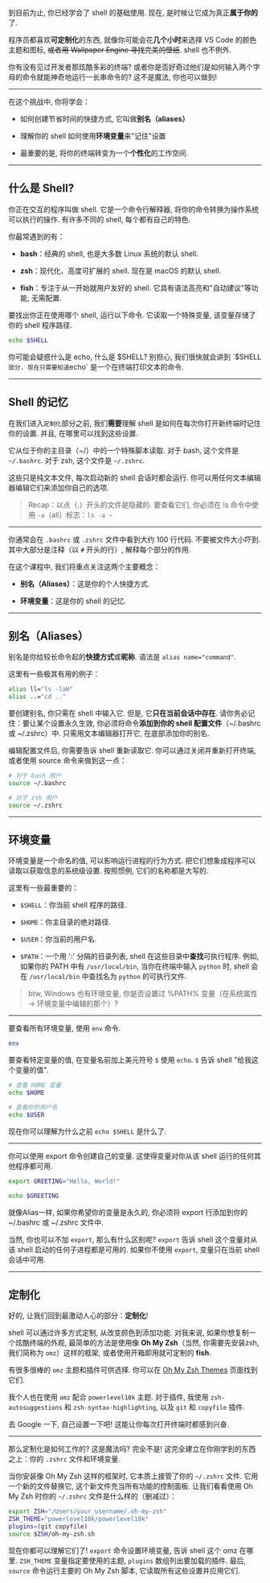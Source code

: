 到目前为止, 你已经学会了 shell 的基础使用. 现在, 是时候让它成为真正**属于你的**了. 

程序员都喜欢**可定制化**的东西, 就像你可能会花**几个小时**来选择 VS Code 的颜色主题和图标, ~~或者用 Wallpaper Engine 寻找完美的壁纸~~. shell 也不例外. 

你有没有见过开发者那炫酷多彩的终端? 或者你是否好奇过他们是如何输入两个字母的命令就能神奇地运行一长串命令的? 这不是魔法, 你也可以做到! 

---

在这个挑战中, 你将学会：

- 如何创建节省时间的快捷方式, 它叫做**别名（aliases）**

- 理解你的 shell 如何使用**环境变量**来"记住"设置

- 最重要的是, 将你的终端转变为一个**个性化**的工作空间. 

---

## 什么是 Shell? 

你正在交互的程序叫做 shell. 它是一个命令行解释器, 将你的命令转换为操作系统可以执行的操作. 有许多不同的 shell, 每个都有自己的特色. 

你最常遇到的有：

- **bash**：经典的 shell, 也是大多数 Linux 系统的默认 shell. 

- **zsh**：现代化、高度可扩展的 shell. 现在是 macOS 的默认 shell. 

- **fish**：专注于从一开始就用户友好的 shell. 它具有语法高亮和"自动建议"等功能, 无需配置. 

要找出你正在使用哪个 shell, 运行以下命令. 它读取一个特殊变量, 该变量存储了你的 shell 程序路径. 

```bash
echo $SHELL
```

你可能会疑惑什么是 echo, 什么是 $SHELL? 别担心, 我们很快就会讲到 `$SHELL` 部分. 现在只需要知道 `echo` 是一个在终端打印文本的命令. 

---

## Shell 的记忆

在我们进入`定制化`部分之前, 我们**需要**理解 shell 是如何在每次你打开新终端时记住你的设置. 并且, 在哪里可以找到这些设置. 

它从位于你的主目录（~/）中的一个特殊脚本读取. 对于 bash, 这个文件是 `~/.bashrc`. 对于 zsh, 这个文件是 `~/.zshrc`. 

这些只是纯文本文件, 每次启动新的 shell 会话时都会运行. 你可以用任何文本编辑器编辑它们来添加你自己的选项. 

> Recap：以点（.）开头的文件是隐藏的. 要查看它们, 你必须在 ls 命令中使用 `-a`（all）标志：`ls -a ~`

---

你通常会在 `.bashrc` 或 `.zshrc` 文件中看到大约 100 行代码. 不要被文件大小吓到. 其中大部分是注释（以 `#` 开头的行）, 解释每个部分的作用. 

在这个课程中, 我们将重点关注这两个主要概念：

- **别名（Aliases）**：这是你的个人快捷方式. 

- **环境变量**：这是你的 shell 的记忆. 

---

## 别名（Aliases）

别名是你给较长命令起的**快捷方式**或**昵称**. 语法是 `alias name="command"`. 

这里有一些极其有用的例子：

```bash
alias ll="ls -laH"
alias ..="cd .."
```

要创建别名, 你只需在 shell 中输入它. 但是, 它**只在当前会话中存在**. 请你务必记住：要让某个设置永久生效, 你必须将命令**添加到你的 shell 配置文件**（~/.bashrc 或 ~/.zshrc）中. 只需用文本编辑器打开它, 在底部添加你的别名. 

编辑配置文件后, 你需要告诉 shell 重新读取它. 你可以通过关闭并重新打开终端, 或者使用 source 命令来做到这一点：

```bash
# 对于 bash 用户
source ~/.bashrc

# 对于 zsh 用户
source ~/.zshrc
```
---

## 环境变量

环境变量是一个命名的值, 可以影响运行进程的行为方式. 把它们想象成程序可以读取以获取信息的系统级设置. 按照惯例, 它们的名称都是大写的. 

这里有一些最重要的：

- `$SHELL`：你当前 shell 程序的路径. 

- `$HOME`：你主目录的绝对路径. 

- `$USER`：你当前的用户名. 

- `$PATH`：一个用 ':' 分隔的目录列表, shell 在这些目录中**查找**可执行程序. 例如, 如果你的 PATH 中有 `/usr/local/bin`, 当你在终端中输入 `python` 时, shell 会在 `/usr/local/bin` 中查找名为 `python` 的可执行文件. 

> btw, Windows 也有环境变量, 你是否设置过 %PATH% 变量（在系统属性 -> 环境变量中编辑的那个）? 

---

要查看所有环境变量, 使用 `env` 命令. 

```bash
env
```

要查看特定变量的值, 在变量名前加上美元符号 `$` 使用 `echo`. `$` 告诉 shell "给我这个变量的值". 

```bash
# 查看 HOME 变量
echo $HOME

# 查看你的用户名
echo $USER
```

现在你可以理解为什么之前 `echo $SHELL` 是什么了. 

---

你可以使用 export 命令创建自己的变量. 这使得变量对你从该 shell 运行的任何其他程序都可用. 

```bash
export GREETING="Hello, World!"

echo $GREETING
```

就像Alias一样, 如果你希望你的变量是永久的, 你必须将 export 行添加到你的 ~/.bashrc 或 ~/.zshrc 文件中. 

当然, 你也可以不加 `export`, 那么有什么区别呢? `export` 告诉 shell 这个变量对从该 shell 启动的任何子进程都是可用的. 如果你不使用 `export`, 变量只在当前 shell 会话中可用. 

---

## 定制化

好的, 让我们回到最激动人心的部分：**定制化**! 

shell 可以通过许多方式定制, 从改变颜色到添加功能. 对我来说, 如果你想复制一个炫酷终端的外观, 最简单的方法是使用像 **Oh My Zsh**（当然, 你需要先安装zsh, 我们简称为 `omz`）这样的框架, 或者使用开箱即用就可定制的 **fish**. 

有很多很棒的 `omz` 主题和插件可供选择. 你可以在 [Oh My Zsh Themes](https://github.com/ohmyzsh/ohmyzsh/wiki/Themes) 页面找到它们. 

我个人也在使用 `omz` 配合 `powerlevel10k` 主题. 对于插件, 我使用 `zsh-autosuggestions` 和 `zsh-syntax-highlighting`, 以及 `git` 和 `copyfile` 插件. 

去 Google 一下, 自己设置一下吧! 这能让你每次打开终端时都感到兴奋. 

---

那么定制化是如何工作的? 这是魔法吗? 完全不是! 这完全建立在你刚学到的东西之上：你的 `.zshrc` 文件和环境变量. 

当你安装像 Oh My Zsh 这样的框架时, 它本质上接管了你的 `~/.zshrc` 文件. 它用一个新的文件替换它, 这个新文件充当所有功能的控制面板. 让我们看看使用 Oh My Zsh 时你的 `~/.zshrc` 文件是什么样的（删减过）：

```bash
export ZSH="/Users/your_username/.oh-my-zsh"
ZSH_THEME="powerlevel10k/powerlevel10k"
plugins=(git copyfile)
source $ZSH/oh-my-zsh.sh
```

现在你都可以理解它们了! `export` 命令设置环境变量, 告诉 shell 这个 omz 在哪里. `ZSH_THEME` 变量指定要使用的主题, `plugins` 数组列出要加载的插件. 最后, `source` 命令运行主要的 Oh My Zsh 脚本, 它读取所有这些设置并应用它们. 
